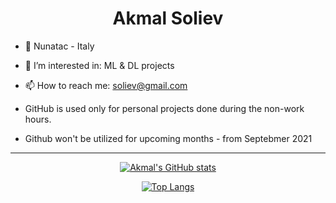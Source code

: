 <div align="center">
  <h1>Akmal Soliev</h1>
</div>

- 🏢 Nunatac - Italy 

- 👀 I’m interested in: ML & DL projects 

- 📫 How to reach me: soliev@gmail.com 

- GitHub is used only for personal projects done during the non-work hours. 

- Github won't be utilized for upcoming months - from Septebmer 2021 

-------------------------------

<div align="center">
  
[![Akmal's GitHub stats](https://github-readme-stats.vercel.app/api?username=akmalsoliev&show_icons=true&theme=radical)](https://github.com/anuraghazra/github-readme-stats) 

[![Top Langs](https://github-readme-stats.vercel.app/api/top-langs/?username=akmalsoliev&layout=compact&theme=radical)](https://github.com/anuraghazra/github-readme-stats)
</div>


<!---
akmalsoliev/akmalsoliev is a ✨ special ✨ repository because its `README.md` (this file) appears on your GitHub profile.
You can click the Preview link to take a look at your changes.
--->
